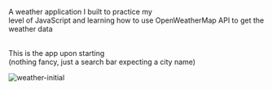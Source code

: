 A weather application I built to practice my <br>
level of JavaScript and learning how to use OpenWeatherMap API to get the weather data 

<br> 
This is the app upon starting<br>
(nothing fancy, just a search bar expecting a city name)


![weather-initial](https://user-images.githubusercontent.com/77082103/233821568-653811f2-f8d6-426b-9446-4e61d1e4add8.png)
